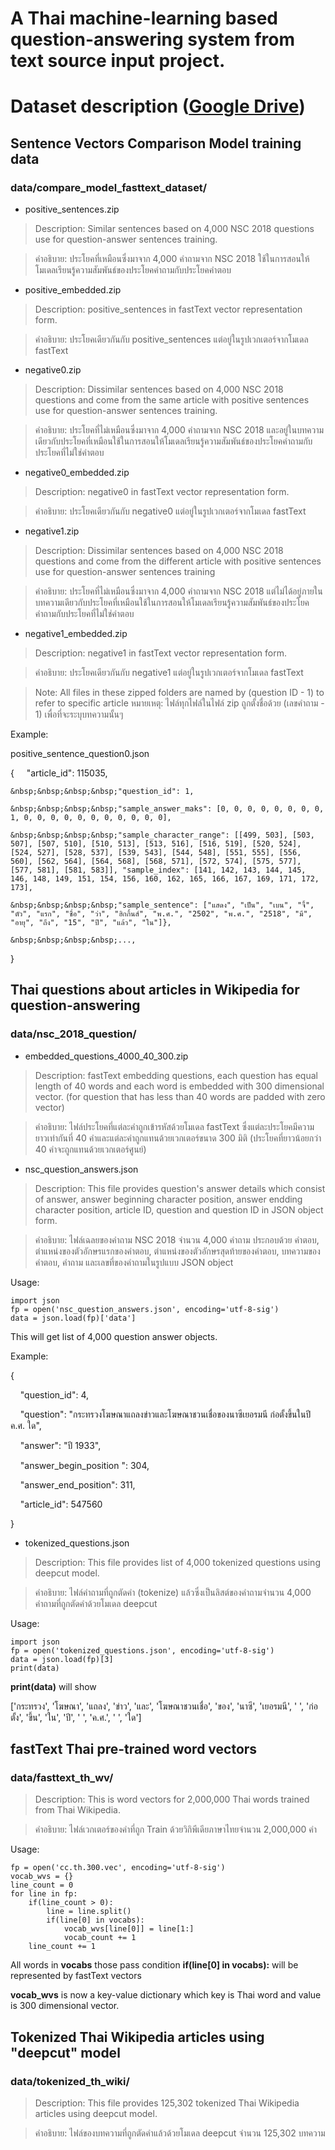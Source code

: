 # A Thai machine-learning based question-answering system from text source input project.

# Dataset description ([Google Drive](https://drive.google.com/drive/folders/1pPRewSKGxsbJSL4Zpfeydbormtf4vTml))
## Sentence Vectors Comparison Model training data
### data/compare_model_fasttext_dataset/
* positive_sentences.zip
> Description: Similar sentences based on 4,000 NSC 2018 questions use for question-answer sentences training.

> คำอธิบาย: ประโยคที่เหมือนซึ่งมาจาก 4,000 คำถามจาก NSC 2018 ใช้ในการสอนให้โมเดลเรียนรู้ความสัมพันธ์ของประโยคคำถามกับประโยคคำตอบ
* positive_embedded.zip
> Description: positive_sentences in fastText vector representation form.

> คำอธิบาย: ประโยคเดียวกันกับ positive_sentences แต่อยู่ในรูปเวกเตอร์จากโมเดล fastText
* negative0.zip
> Description: Dissimilar sentences based on 4,000 NSC 2018 questions and come from the same article with positive sentences use for question-answer sentences training.

> คำอธิบาย: ประโยคที่ไม่เหมือนซึ่งมาจาก 4,000 คำถามจาก NSC 2018 และอยู่ในบทความเดียวกับประโยคที่เหมือนใช้ในการสอนให้โมเดลเรียนรู้ความสัมพันธ์ของประโยคคำถามกับประโยคที่ไม่ใช่คำตอบ
* negative0_embedded.zip
> Description: negative0 in fastText vector representation form.

> คำอธิบาย: ประโยคเดียวกันกับ negative0 แต่อยู่ในรูปเวกเตอร์จากโมเดล fastText
* negative1.zip
> Description: Dissimilar sentences based on 4,000 NSC 2018 questions and come from the different article with positive sentences use for question-answer sentences training

> คำอธิบาย: ประโยคที่ไม่เหมือนซึ่งมาจาก 4,000 คำถามจาก NSC 2018 แต่ไม่ได้อยู่ภายในบทความเดียวกับประโยคที่เหมือนใช้ในการสอนให้โมเดลเรียนรู้ความสัมพันธ์ของประโยคคำถามกับประโยคที่ไม่ใช่คำตอบ
* negative1_embedded.zip
> Description: negative1 in fastText vector representation form.

> คำอธิบาย: ประโยคเดียวกันกับ negative1 แต่อยู่ในรูปเวกเตอร์จากโมเดล fastText

> Note: All files in these zipped folders are named by (question ID - 1) to refer to specific article  หมายเหตุ: ไฟล์ทุกไฟล์ในไฟล์ zip ถูกตั้งชื่อด้วย (เลขคำถาม - 1) เพื่อที่จะระบุบทความนั้นๆ

Example: 

positive_sentence_question0.json

{
    &nbsp;&nbsp;&nbsp;&nbsp;"article_id": 115035, 
    
    &nbsp;&nbsp;&nbsp;&nbsp;"question_id": 1, 
    
    &nbsp;&nbsp;&nbsp;&nbsp;"sample_answer_maks": [0, 0, 0, 0, 0, 0, 0, 0, 1, 0, 0, 0, 0, 0, 0, 0, 0, 0, 0, 0], 
    
    &nbsp;&nbsp;&nbsp;&nbsp;"sample_character_range": [[499, 503], [503, 507], [507, 510], [510, 513], [513, 516], [516, 519], [520, 524], [524, 527], [528, 537], [539, 543], [544, 548], [551, 555], [556, 560], [562, 564], [564, 568], [568, 571], [572, 574], [575, 577], [577, 581], [581, 583]], "sample_index": [141, 142, 143, 144, 145, 146, 148, 149, 151, 154, 156, 160, 162, 165, 166, 167, 169, 171, 172, 173], 
    
    &nbsp;&nbsp;&nbsp;&nbsp;"sample_sentence": ["แสดง", "เป็น", "เบน", "จี้", "ตัว", "แรก", "ชื่อ", "ว่า", "ฮิกกิ้นส์", "พ.ศ.", "2502", "พ.ศ.", "2518", "มี", "อายุ", "ถึง", "15", "ปี", "แล้ว", "ใน"]}, 
    
    &nbsp;&nbsp;&nbsp;&nbsp;...,
    
}

## Thai questions about articles in Wikipedia for question-answering
### data/nsc_2018_question/
* embedded_questions_4000_40_300.zip
> Description: fastText embedding questions, each question has equal length of 40 words and each word is embedded with 300 dimensional vector. (for question that has less than 40 words are padded with zero vector)

> คำอธิบาย: ไฟล์ประโยคที่แต่ละคำถูกเข้ารหัสด้วยโมเดล fastText ซึ่งแต่ละประโยคมีความยาวเท่ากันที่ 40 คำและแต่ละคำถูกแทนด้วยเวกเตอร์ขนาด 300 มิติ (ประโยคที่ยาวน้อยกว่า 40 คำจะถูกแทนด้วยเวกเตอร์ศูนย์)

* nsc_question_answers.json
> Description: This file provides question's answer details which consist of answer, answer beginning character position, answer endding character position, article ID, question and question ID in JSON object form.

> คำอธิบาย: ไฟล์เฉลยของคำถาม NSC 2018 จำนวน 4,000 คำถาม ประกอบด้วย คำตอบ, ตำแหน่งของตัวอักษรแรกของคำตอบ, ตำแหน่งของตัวอักษรสุดท้ายของคำตอบ, บทความของคำตอบ, คำถาม และเลขที่ของคำถามในรูปแบบ JSON object

Usage: 
```
import json
fp = open('nsc_question_answers.json', encoding='utf-8-sig')
data = json.load(fp)['data']
```
This will get list of 4,000 question answer objects.

Example: 

{

&nbsp;&nbsp;&nbsp;&nbsp;"question_id": 4,

&nbsp;&nbsp;&nbsp;&nbsp;"question": "กระทรวงโฆษณาแถลงข่าวและโฆษณาชวนเชื่อของนาซีเยอรมนี ก่อตั้งขึ้นในปี ค.ศ. ใด", 

&nbsp;&nbsp;&nbsp;&nbsp;"answer": "ปี 1933", 

&nbsp;&nbsp;&nbsp;&nbsp;"answer_begin_position ": 304, 

&nbsp;&nbsp;&nbsp;&nbsp;"answer_end_position": 311,

&nbsp;&nbsp;&nbsp;&nbsp;"article_id": 547560

}

* tokenized_questions.json
> Description: This file provides list of 4,000 tokenized questions using deepcut model.

> คำอธิบาย: ไฟล์คำถามที่ถูกตัดคำ (tokenize) แล้วซึ่งเป็นลิสต์ของคำถามจำนวน 4,000 คำถามที่ถูกตัดคำด้วยโมเดล deepcut

Usage: 
```
import json
fp = open('tokenized_questions.json', encoding='utf-8-sig')
data = json.load(fp)[3]
print(data)
```
**print(data)** will show

['กระทรวง', 'โฆษณา', 'แถลง', 'ข่าว', 'และ', 'โฆษณาชวนเชื่อ', 'ของ', 'นาซี', 'เยอรมนี', ' ', 'ก่อตั้ง', 'ขึ้น', 'ใน', 'ปี', ' ', 'ค.ศ.', ' ', 'ใด']

## fastText Thai pre-trained word vectors
### data/fasttext_th_wv/
> Description: This is word vectors for 2,000,000 Thai words trained from Thai Wikipedia.

> คำอธิบาย: ไฟล์เวกเตอร์ของคำที่ถูก Train ด้วยวิกิพีเดียภาษาไทยจำนวน 2,000,000 คำ

Usage:
```
fp = open('cc.th.300.vec', encoding='utf-8-sig')
vocab_wvs = {}
line_count = 0
for line in fp:
    if(line_count > 0):
        line = line.split()
        if(line[0] in vocabs):
            vocab_wvs[line[0]] = line[1:]
            vocab_count += 1
    line_count += 1
```
All words in **vocabs** those pass condition **if(line[0] in vocabs):** will be represented by fastText vectors

**vocab_wvs** is now a key-value dictionary which key is Thai word and value is 300 dimensional vector.

## Tokenized Thai Wikipedia articles using "deepcut" model
### data/tokenized_th_wiki/
> Description: This file provides 125,302 tokenized Thai Wikipedia articles using deepcut model.

> คำอธิบาย: ไฟล์ของบทความที่ถูกตัดคำแล้วด้วยโมเดล deepcut จำนวน 125,302 บทความ
